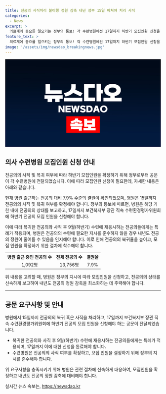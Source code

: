 ```yaml
---
title: 전공의 사직처리 불이행 정원 감축 내년 정부 15일 마쳐야 처리 사직
categories:
  - News
excerpt: >
  의료계에 동요를 일으키는 정부의 통보! 각 수련병원에선 17일까지 하반기 모집인원 신청을 요청. 전공의들의 사직 혹은 복귀 여부를 확정하지 않으면 내년 전공의 정원을 줄일 예정. 정부는 특례 적용과 행정처분 철회를 약속하며, 압박을 가하고 있는 상황. 현재 근무 중인 전공의는 전체 대비 7.9% 수준, 전공의 복귀율 상슨의 동기부여 작용이라는 해석이 나옴. 
feature_text: >
  의료계에 동요를 일으키는 정부의 통보! 각 수련병원에선 17일까지 하반기 모집인원 신청을 요청. 전공의들의 사직 혹은 복귀 여부를 확정하지 않으면 내년 전공의 정원을 줄일 예정. 정부는 특례 적용과 행정처분 철회를 약속하며, 압박을 가하고 있는 상황. 현재 근무 중인 전공의는 전체 대비 7.9% 수준, 전공의 복귀율 상슨의 동기부여 작용이라는 해석이 나옴. 
image: '/assets/img/newsdao_breakingnews.jpg'
---
```


<p><img src="/assets/img/newsdao_breakingnews.jpg" alt="cryptoinkorea 속보" /></p>

<h2 data-ke-size="size26">의사 수련병원 모집인원 신청 안내</h2>

<p>전공의의 사직 및 복귀 여부에 따라 하반기 모집인원을 확정하기 위해 정부로부터 공문이 각 수련병원에 전달되었습니다. 이에 따라 모집인원 신청이 필요한데, 자세한 내용은 아래와 같습니다.</p>

<p data-ke-size="size16">현재 병원 출근하는 전공의 대비 7.9% 수준의 결원이 확인되었으며, 병원은 15일까지 전공의의 사직 및 복귀 여부를 확정해야 합니다. 정부의 통보에 따르면, 병원은 해당 기한 내에 전공의의 상태를 보고하고, 17일까지 보건복지부 장관 직속 수련환경평가위원회에 하반기 전공의 모집 인원을 신청해야 합니다.</p>

<p data-ke-size="size16">이에 따라 복귀한 전공의와 사직 후 9월(하반기) 수련에 재응시하는 전공의들에게는 특례가 적용되며, 병원은 전공의의 수련에 필요한 지시를 준수하지 않을 경우 내년도 전공의 정원이 줄어들 수 있음을 인지해야 합니다. 이로 인해 전공의의 복귀율을 높이고, 모집 인원을 확정하기 위한 절차에 착수해야 합니다.</p>

<table>
    <tr>
        <td style="text-align: center; height: 17px;"><b>병원 출근 중인 전공의 수</b></td>
        <td style="text-align: center; height: 17px;"><b>전체 전공의 수</b></td>
        <td style="text-align: center; height: 17px;"><b>결원율</b></td>
    </tr>
    <tr>
        <td style="text-align: center; height: 17px;">1,092명</td>
        <td style="text-align: center; height: 17px;">13,756명</td>
        <td style="text-align: center; height: 17px;">7.9%</td>
    </tr>
</table>

<p data-ke-size="size16">위 내용을 고려할 때, 병원은 정부의 지시에 따라 모집인원을 신청하고, 전공의의 상태를 신속하게 보고하여 내년도 전공의 정원 감축을 최소화하는 데 주력해야 합니다.</p>

<hr>

<h2 data-ke-size="size26">공문 요구사항 및 안내</h2>

<p>병원에서 15일까지 전공의의 복귀 혹은 사직을 처리하고, 17일까지 보건복지부 장관 직속 수련환경평가위원회에 하반기 전공의 모집 인원을 신청해야 하는 공문이 전달되었습니다.</p>

<ul>
    <li>복귀한 전공의와 사직 후 9월(하반기) 수련에 재응시하는 전공의들에게는 특례가 적용되며, 17일까지 이에 대한 신청을 완료해야 합니다.</li>
    <li>수련병원은 전공의의 사직 여부를 확정하고, 모집 인원을 결정하기 위해 정부의 지시를 준수해야 합니다.</li>
</ul>

<p data-ke-size="size16">위 요구사항을 충족시키기 위해 병원은 관련 절차에 신속하게 대응하여, 모집인원을 확정하고 내년도 전공의 정원 감축에 대비해야 합니다.</p>
실시간 뉴스 속보는, <a href="https://newsdao.kr" rel="dofollow">https://newsdao.kr</a>


